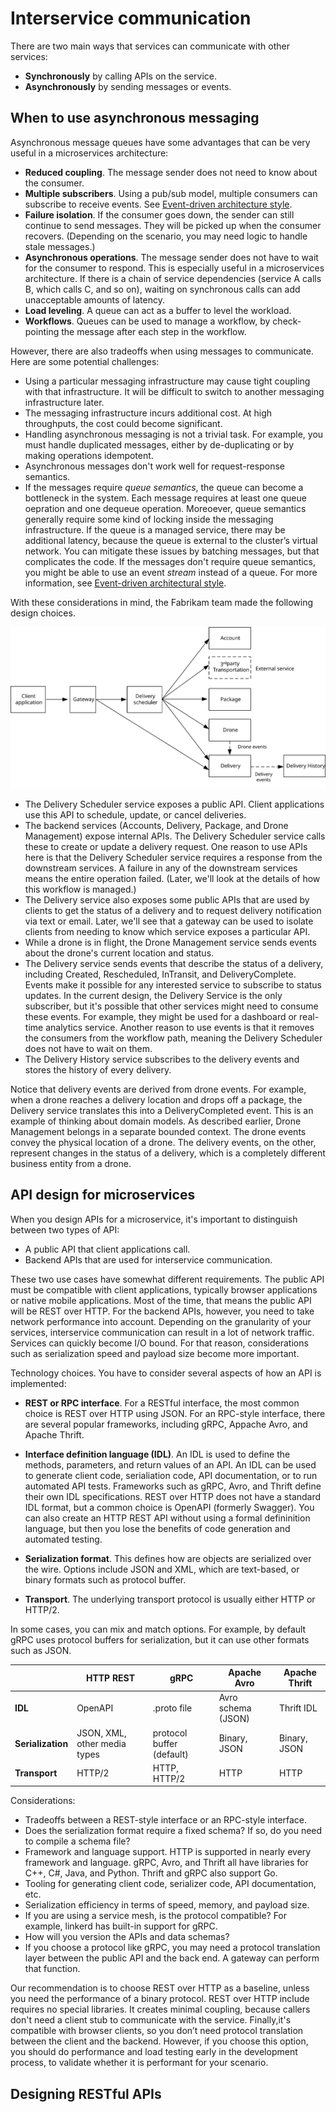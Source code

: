 # Interservice communication

There are two main ways that services can communicate with other services:

- **Synchronously** by calling APIs on the service.
- **Asynchronously** by sending messages or events.   


## When to use asynchronous messaging

Asynchronous message queues have some advantages that can be very useful in a microservices architecture:

- **Reduced coupling**. The message sender does not need to know about the consumer. 
- **Multiple subscribers**. Using a pub/sub model, multiple consumers can subscribe to receive events. See [Event-driven architecture style](/azure/architecture/guide/architecture-styles/event-driven).
- **Failure isolation**. If the consumer goes down, the sender can still continue to send messages. They will be picked up when the consumer recovers. (Depending on the scenario, you may need logic to handle stale messages.)
- **Asynchronous operations**. The message sender does not have to wait for the consumer to respond. This is especially useful in a microservices architecture. If there is a chain of service dependencies (service A calls B, which calls C, and so on), waiting on synchronous calls can add unacceptable amounts of latency.
- **Load leveling**. A queue can act as a buffer to level the workload. 
- **Workflows**. Queues can be used to manage a workflow, by check-pointing the message after each step in the workflow.

However, there are also tradeoffs when using messages to communicate. Here are some potential challenges:

- Using a particular messaging infrastructure may cause tight coupling with that infrastructure. It will be difficult to switch to another messaging infrastructure later.
- The messaging infrastructure incurs additional cost. At high throughputs, the cost could become significant.
- Handling asynchronous messaging is not a trivial task. For example, you must handle duplicated messages, either by de-duplicating or by making operations idempotent. 
- Asynchronous messages don't work well for request-response semantics. 
- If the messages require *queue semantics*, the queue can become a bottleneck in the system. Each message requires at least one queue oepration and one dequeue operation. Moreoever, queue semantics generally require some kind of locking inside the messaging infrastructure. If the queue is a managed service, there may be additional latency, because the queue is external to the cluster’s virtual network. You can mitigate these issues by batching messages, but that complicates the code. If the messages don't require queue semantics, you might be able to use an event *stream* instead of a queue. For more information, see [Event-driven architectural style](../guide/architecture-styles/event-driven.md).  


With these considerations in mind, the Fabrikam team made the following design choices.

![](./images/communication.svg)

- The Delivery Scheduler service exposes a public API. Client applications use this API to schedule, update, or cancel deliveries.
- The backend services (Accounts, Delivery, Package, and Drone Management) expose internal APIs. The Delivery Scheduler service calls these to create or update a delivery request. One reason to use APIs here is that the Delivery Scheduler service requires a response from the downstream services. A failure in any of the downstream services means the entire operation failed. (Later, we'll look at the details of how this workflow is managed.) 
- The Delivery service also exposes some public APIs that are used by clients to get the status of a delivery and to request delivery notification via text or email. Later, we'll see that a gateway can be used to isolate clients from needing to know which service exposes a particular API. 
- While a drone is in flight, the Drone Management service sends events about the drone's current location and status. 
- The Delivery service sends events that describe the status of a delivery, including Created, Rescheduled, InTransit, and DeliveryComplete. Events make it possible for any interested service to subscribe to status updates. In the current design, the Delivery Service is the only subscriber, but it's possible that other services might need to consume these events. For example, they might be used for a dashboard or real-time analytics service. Another reason to use events is that it removes the consumers from the workflow path, meaning the Delivery Scheduler does not have to wait on them.
- The Delivery History service subscribes to the delivery events and stores the history of every delivery. 

Notice that delivery events are derived from drone events. For example, when a drone reaches a delivery location and drops off a package, the Delivery service translates this into a DeliveryCompleted event. This is an example of thinking about domain models. As described earlier, Drone Management belongs in a separate bounded context. The drone events convey the physical location of a drone. The delivery events, on the other, represent changes in the status of a delivery, which is a completely different business entity from a drone.
  

## API design for microservices

When you design APIs for a microservice, it's important to distinguish between two types of API:

- A public API that client applications call. 
- Backend APIs that are used for interservice communication.

These two use cases have somewhat different requirements. The public API must be compatible with client applications, typically browser applications or native mobile applications. Most of the time, that means the public API will be REST over HTTP. For the backend APIs, however, you need to take network performance into account. Depending on the granularity of your services, interservice communication can result in a lot of network traffic. Services can quickly become I/O bound. For that reason, considerations such as serialization speed and payload size become more important.

Technology choices. You have to consider several aspects of how an API is implemented:

- **REST or RPC interface**. For a RESTful interface, the most common choice is REST over HTTP using JSON. For an RPC-style interface, there are several popular frameworks, including gRPC, Appache Avro, and Apache Thrift.  

- **Interface definition language (IDL)**. An IDL is used to define the methods, parameters, and return values of an API. An IDL can be used to generate client code, serialiation code, API documentation, or to run automated API tests. Frameworks such as gRPC, Avro, and Thrift define their own IDL specifications. REST over HTTP does not have a standard IDL format, but a common choice is OpenAPI (formerly Swagger). You can also create an HTTP REST API without using a formal defininition language, but then you lose the benefits of code generation and automated testing.

- **Serialization format**. This defines how are objects are serialized over the wire. Options include JSON and XML, which are text-based, or binary formats such as protocol buffer. 

- **Transport**. The underlying transport protocol is usually either HTTP or HTTP/2.

In some cases, you can mix and match options. For example, by default gRPC uses protocol buffers for serialization, but it can use other formats such as JSON.

| &nbsp; | HTTP REST | gRPC | Apache Avro | Apache Thrift |
|--------|-----------|------|-------------|---------------|
| **IDL** | OpenAPI | .proto file | Avro schema (JSON) | Thrift IDL |
| **Serialization** | JSON, XML, other media types | protocol buffer (default) | Binary, JSON | Binary, JSON |
| **Transport** | HTTP/2 | HTTP, HTTP/2 | HTTP | HTTP |

Considerations:

- Tradeoffs between a REST-style interface or an RPC-style interface.
- Does the serialization format require a fixed schema? If so, do you need to compile a schema file?
- Framework and language support. HTTP is supported in nearly every framework and language. gRPC, Avro, and Thrift all have libraries for C++, C#, Java, and Python. Thrift and gRPC also support Go.
- Tooling for generating client code, serializer code, API documentation, etc. 
- Serialization efficiency in terms of speed, memory, and payload size.
-  If you are using a service mesh, is the protocol compatible? For example, linkerd has built-in support for gRPC.
- How will you version the APIs and data schemas?
- If you choose a protocol like gRPC, you may need a protocol translation layer between the public API and the back end. A gateway can perform that function.

Our recommendation is to choose REST over HTTP as a baseline, unless you need the performance of a binary protocol. REST over HTTP include requires no special libraries. It creates minimal coupling, because callers don't need a client stub to communicate with the service. Finally,it's compatible with browser clients, so you don’t need protocol translation between the client and the backend. However, if you choose this option, you should do performance and load testing early in the development process, to validate whether it is performant for your scenario.

## Designing RESTful APIs

